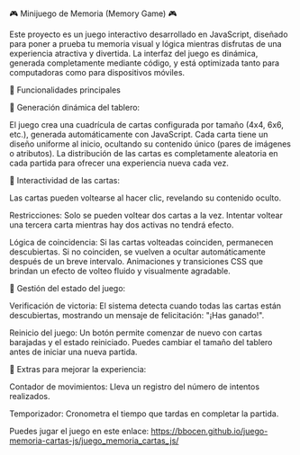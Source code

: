 🎮 Minijuego de Memoria (Memory Game) 🎮

Este proyecto es un juego interactivo desarrollado en JavaScript, diseñado para poner a prueba tu memoria visual y lógica mientras disfrutas de una experiencia atractiva y divertida. La interfaz del juego es dinámica, generada completamente mediante código, y está optimizada tanto para computadoras como para dispositivos móviles.

🚀 Funcionalidades principales

🔹 Generación dinámica del tablero:

El juego crea una cuadrícula de cartas configurada por tamaño (4x4, 6x6, etc.), generada automáticamente con JavaScript.
Cada carta tiene un diseño uniforme al inicio, ocultando su contenido único (pares de imágenes o atributos).
La distribución de las cartas es completamente aleatoria en cada partida para ofrecer una experiencia nueva cada vez.

🔹 Interactividad de las cartas:

Las cartas pueden voltearse al hacer clic, revelando su contenido oculto.

Restricciones: Solo se pueden voltear dos cartas a la vez. Intentar voltear una tercera carta mientras hay dos activas no tendrá efecto.

Lógica de coincidencia:
Si las cartas volteadas coinciden, permanecen descubiertas.
Si no coinciden, se vuelven a ocultar automáticamente después de un breve intervalo.
Animaciones y transiciones CSS que brindan un efecto de volteo fluido y visualmente agradable.

🔹 Gestión del estado del juego:

Verificación de victoria: El sistema detecta cuando todas las cartas están descubiertas, mostrando un mensaje de felicitación: "¡Has ganado!".

Reinicio del juego:
Un botón permite comenzar de nuevo con cartas barajadas y el estado reiniciado.
Puedes cambiar el tamaño del tablero antes de iniciar una nueva partida.

🔹 Extras para mejorar la experiencia:

Contador de movimientos: Lleva un registro del número de intentos realizados.

Temporizador: Cronometra el tiempo que tardas en completar la partida.

Puedes jugar el juego en este enlace: https://bbocen.github.io/juego-memoria-cartas-js/juego_memoria_cartas_js/
